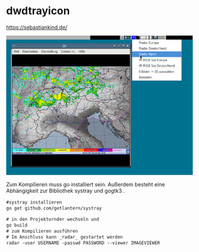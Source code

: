 # dwdtrayicon

https://sebastiankind.de/

![example.png](https://raw.githubusercontent.com/zeppel13/dwdtrayicon/master/example.png)

Zum Kompilieren muss go installiert sein. Außerdem besteht eine
Abhängigkeit zur Bibliothek systray und gogtk3 .

```
#systray installieren
go get github.com/getlantern/systray

```


```
# in den Projektornder wechseln und
go build
# zum Kompilieren ausführen
# Im Anschluss kann _radar_ gestartet werden
radar -user USERNAME -passwd PASSWORD --viewer IMAGEVIEWER
```
